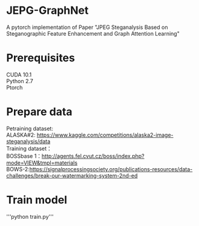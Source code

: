 # JEPG-GraphNet
A pytorch implementation of Paper "JPEG Steganalysis Based on Steganographic Feature Enhancement and Graph Attention Learning"


# Prerequisites
CUDA 10.1  
Python 2.7  
Ptorch  


# Prepare data  
Petraining dataset:  
ALASKA#2: https://www.kaggle.com/competitions/alaska2-image-steganalysis/data  
Training dataset：  
BOSSbase 1：http://agents.fel.cvut.cz/boss/index.php?mode=VIEW&tmpl=materials  
BOWS-2:https://signalprocessingsociety.org/publications-resources/data-challenges/break-our-watermarking-system-2nd-ed  


# Train model
'''python train.py'''


